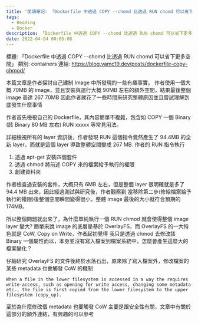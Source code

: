 ```yaml
---
title: '閱讀筆記: 「Dockerfile 中透過 COPY --chomd 比透過 RUN chomd 可以省下更多空間」'
tags:
  - Reading
  - Docker
description: 「Dockerfile 中透過 COPY --chomd 比透過 RUN chomd 可以省下更多空間」
date: 2022-04-04 00:05:08
---
```


標題: 「Dockerfile 中透過 COPY --chomd 比透過 RUN chomd 可以省下更多空間」
類別: containers
連結: https://blog.vamc19.dev/posts/dockerfile-copy-chmod/

本篇文章是作者探討自己建制 Image 中所發現的一些有趣事實。
作者使用一個大概 70MB 的 image，並且安裝與運行大概 90MB 左右的額外空間，結果最後整個 image 高達 267 70MB
因此作者就花了一些時間來研究整體原因並且嘗試理解到底發生什麼事情

作者首先檢視自己的 Dockerfile，其內容簡單不複雜，包含如
COPY 一個 Binary (該 Binary 80 MB 左右)
RUN xxxxx
等常見用法。

詳細檢視所有的 layer 資訊後，作者發現 RUN 這個指令竟然產生了 94.4MB 的全新 layer，而就是這個 layer 導致整體空間變成 267 MB.
作者的 RUN 指令執行
1. 透過 apt-get 安裝四個套件
2. 透過 chmod 將前述 COPY 來的檔案給予執行的權限
3. 創建資料夾

作者檢查過安裝的套件，大概只有 6MB 左右，但是整個 layer 很明確就是多了 94.4 MB 出來，因此經過測試與研究後，作者觀察到
當移除第二步(修給檔案給予執行的權限)後整個空間瞬間變得很小，整體 image 最後的大小就符合預期的 174MB。

所以整個問題就出來了，為什麼單純執行一個 RUN chmod 就會使得整個 image layer 變大?
簡單來說 image 的底層是基於 OverlayFS，而 OverlayFS 的一大特色就是 CoW, Copy on Write，作者起初覺得
我只是透過 chmod 去修改該 Binary 一個屬性而以，本身並沒有寫入檔案到檔案系統中，怎麼會產生這麼大的檔案變化？

仔細研究 OverlayFS 的文件後終於水落石出，原來除了寫入檔案外，修改檔案的某些 metadata 也會觸發 CoW 的機制
```
When a file in the lower filesystem is accessed in a way the requires write-access, such as opening for write access, changing some metadata etc., the file is first copied from the lower filesystem to the upper filesystem (copy_up).
```

至於為什麼修改個 metadata 也要觸發 CoW 主要是跟安全性有關，文章中有關於這部分的額外連結，有興趣的可以參考

